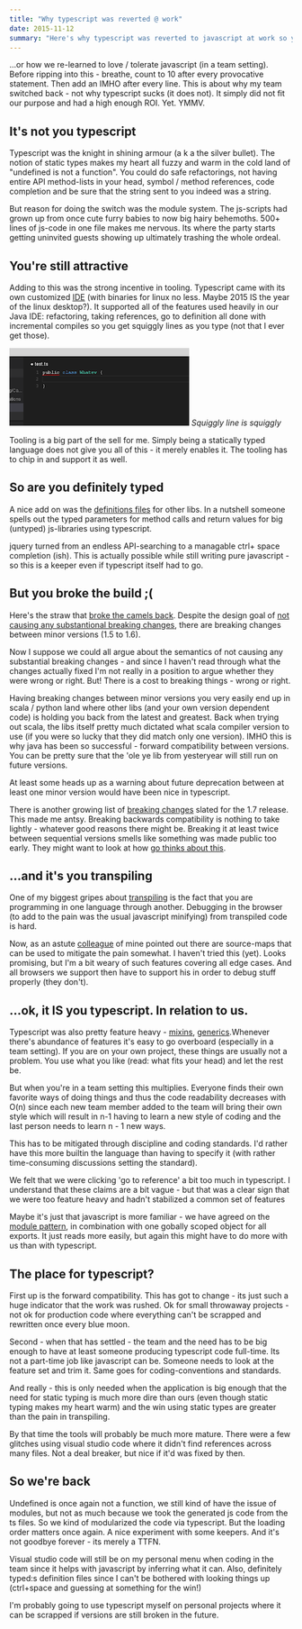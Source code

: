 ```yaml
---
title: "Why typescript was reverted @ work"
date: 2015-11-12
summary: "Here's why typescript was reverted to javascript at work so you can gauge what you're looking at if you are thinking about switching to typescript (or on the brink of reverting back)"
---
```


...or how we re-learned to love / tolerate javascript (in a team setting). Before ripping into this - breathe, count to 10 after every provocative statement. Then add an IMHO after every line. This is about why my team switched back - not why typescript sucks (it does not). It simply did not fit our purpose and had a high enough ROI. Yet. YMMV.

## It's not you typescript
Typescript was the knight in shining armour (a k a the silver bullet). The notion of static types makes my heart all fuzzy and warm in the cold land of "undefined is not a function". You could do safe refactorings, not having entire API method-lists in your head, symbol / method references, code completion and be sure that the string sent to you indeed was a string.

But reason for doing the switch was the module system. The js-scripts had grown up from once cute furry babies to now big hairy behemoths. 500+ lines of js-code in one file makes me nervous. Its where the party starts getting uninvited guests showing up ultimately trashing the whole ordeal.

## You're still attractive
Adding to this was the strong incentive in tooling. Typescript came with its own customized [IDE](https://code.visualstudio.com/) (with binaries for linux no less. Maybe 2015 IS the year of the linux desktop?). It supported all of the features used heavily in our Java IDE: refactoring, taking references, go to definition all done with incremental compiles so you get squiggly lines as you type (not that I ever get those).

![Red squiggly in vscode](./vs-code-with-red-squigglies.png)
*Squiggly line is squiggly*

Tooling is a big part of the sell for me. Simply being a statically typed language does not give you all of this - it merely enables it. The tooling has to chip in and support it as well.

## So are you definitely typed
A nice add on was the [definitions files](http://definitelytyped.org/) for other libs. In a nutshell someone spells out the typed parameters for method calls and return values for big (untyped) js-libraries using typescript.

jquery turned from an endless API-searching to a managable ctrl+ space completion (ish). This is actually possible while still writing pure javascript - so this is a keeper even if typescript itself had to go.

## But you broke the build ;(
Here's the straw that [broke the camels back](https://github.com/Microsoft/TypeScript/wiki/Breaking-Changes#typescript-16). Despite the design goal of [not causing any substantional breaking changes](https://github.com/Microsoft/TypeScript/wiki/TypeScript-Design-Goals#goals), there are breaking changes between minor versions (1.5 to 1.6).

Now I suppose we could all argue about the semantics of not causing any substantial breaking changes - and since I haven't read through what the changes actually fixed I'm not really in a position to argue whether they were wrong or right. But! There is a cost to breaking things - wrong or right.

Having breaking changes between minor versions you very easily end up in scala / python land where other libs (and your own version dependent code) is holding you back from the latest and greatest. Back when trying out scala, the libs itself pretty much dictated what scala compiler version to use (if you were so lucky that they did match only one version). IMHO this is why java has been so successful - forward compatibility between versions. You can be pretty sure that the 'ole ye lib from yesteryear will still run on future versions.

At least some heads up as a warning about future deprecation between at least one minor version would have been nice in typescript.

There is another growing list of [breaking changes](https://github.com/Microsoft/TypeScript/wiki/Breaking-Changes#typescript-17) slated for the 1.7 release. This made me antsy. Breaking backwards compatibility is nothing to take lightly - whatever good reasons there might be. Breaking it at least twice between sequential versions smells like something was made public too early. They might want to look at how [go thinks about this](https://golang.org/doc/go1compat).

## ...and it's you transpiling
One of my biggest gripes about [transpiling](https://en.wikipedia.org/wiki/Source-to-source_compiler) is the fact that you are programming in one language through another. Debugging in the browser (to add to the pain was the usual javascript minifying) from transpiled code is hard.

Now, as an astute [colleague](http://blog.christoffer.me/) of mine pointed out there are source-maps that can be used to mitigate the pain somewhat. I haven't tried this (yet). Looks promising, but I'm a bit weary of such features covering all edge cases. And all browsers we support then have to support his in order to debug stuff properly (they don't).

## ...ok, it IS you typescript. In relation to us.
Typescript was also pretty feature heavy - [mixins](http://www.typescriptlang.org/Handbook#mixins), [generics](https://golang.org/doc/faq#generics).Whenever there's abundance of features it's easy to go overboard (especially in a team setting). If you are on your own project, these things are usually not a problem. You use what you like (read: what fits your head) and let the rest be.

But when you're in a team setting this multiplies. Everyone finds their own favorite ways of doing things and thus the code readability decreases with O(n) since each new team member added to the team will bring their own style which will result in n-1 having to learn a new style of coding and the last person needs to learn n - 1 new ways.

This has to be mitigated through discipline and coding standards. I'd rather have this more builtin the language than having to specify it (with rather time-consuming discussions setting the standard).

We felt that we were clicking 'go to reference' a bit too much in typescript. I understand that these claims are a bit vague - but that was a clear sign that we were too feature heavy and hadn't stabilized a common set of features

Maybe it's just that javascript is more familiar - we have agreed on the [module pattern](http://addyosmani.com/resources/essentialjsdesignpatterns/book/#modulepatternjavascript), in combination with one gobally scoped object for all exports. It just reads more easily, but again this might have to do more with us than with typescript.

## The place for typescript?
First up is the forward compatibility. This has got to change - its just such a huge indicator that the work was rushed. Ok for small throwaway projects - not ok for production code where everything can't be scrapped and rewritten once every blue moon.

Second - when that has settled - the team and the need has to be big enough to have at least someone producing typescript code full-time. Its not a part-time job like javascript can be. Someone needs to look at the feature set and trim it. Same goes for coding-conventions and standards.

And really - this is only needed when the application is big enough that the need for static typing is much more dire than ours (even though static typing makes my heart warm) and the win using static types are greater than the pain in transpiling.

By that time the tools will probably be much more mature. There were a few glitches using visual studio code where it didn't find references across many files. Not a deal breaker, but nice if it'd was fixed by then.

## So we're back
Undefined is once again not a function, we still kind of have the issue of modules, but not as much because we took the generated js code from the ts files. So we kind of modularized the code via typescript. But the loading order matters once again. A nice experiment with some keepers. And it's not goodbye forever - its merely a TTFN.

Visual studio code will still be on my personal menu when coding in the team since it helps with javascript by inferring what it can. Also, definitely typed:s definition files since I can't be bothered with looking things up (ctrl+space and guessing at something for the win!)

I'm probably going to use typescript myself on personal projects where it can be scrapped if versions are still broken in the future.
